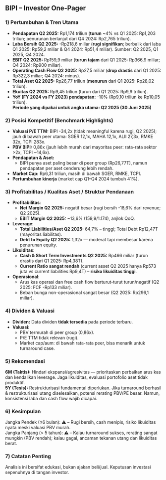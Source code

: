 ## BIPI – Investor One-Pager

### 1) Pertumbuhan & Tren Utama
- **Pendapatan Q2 2025:** Rp1,174 triliun (**turun** ~4% vs Q1 2025: Rp1,203 triliun; penurunan berlanjut dari Q4 2024: Rp2,765 triliun).
- **Laba Bersih Q2 2025:** -Rp218,6 miliar (**rugi signifikan**; berbalik dari laba Q1 2025: Rp59,2 miliar & Q4 2024: Rp51,4 miliar). Sumber: Q2 2025, Q1 2025, Q4 2024.
- **EBIT Q2 2025:** Rp159,9 miliar (**turun tajam** dari Q1 2025: Rp366,9 miliar; Q4 2024: Rp900 miliar).
- **Operating Cash Flow Q2 2025:** Rp27,5 miliar (**drop drastis** dari Q1 2025: Rp322,3 miliar; Q4 2024: minus).
- **Total Aset Q2 2025:** Rp26,77 triliun (**menurun** dari Q1 2025: Rp28,02 triliun).
- **Ekuitas Q2 2025:** Rp9,45 triliun (turun dari Q1 2025: Rp9,9 triliun).
- **YoY (FY 2024 vs FY 2023) pendapatan:** -10% (Rp9,10 triliun ke Rp10,05 triliun).  
**Periode yang dipakai untuk angka utama: Q2 2025 (30 Juni 2025)**

### 2) Posisi Kompetitif (Benchmark Highlights)
- **Valuasi P/E TTM:** BIPI -34,2x (tidak meaningful karena rugi, Q2 2025); jauh di bawah peer utama: SGER 12,1x, MAHA 12,1x, ALII 27,3x, RMKE 32x, TCPI 283x.
- **PBV BIPI:** 0,86x (jauh lebih murah dari mayoritas peer: rata-rata sektor >2x, TCPI ~14,6x).
- **Pendapatan & Aset:** 
  - BIPI punya aset paling besar di peer group (Rp26,77T), namun pendapatan per aset cenderung lebih rendah.
- **Market Cap:** Rp6,31 triliun, masih di bawah SGER, RMKE, TCPI.
- **Pertumbuhan kinerja** (market cap Q1–Q4 2024 tumbuh 41%).

### 3) Profitabilitas / Kualitas Aset / Struktur Pendanaan
- **Profitabilitas**:
    - **Net Margin Q2 2025:** negatif besar (rugi bersih -18,6% dari revenue; Q2 2025).
    - **EBIT Margin Q2 2025:** ~13,6% (159,9/1.174), anjlok QoQ.
- **Leverage**:
    - **Total Liabilities/Aset Q2 2025:** 64,7% – tinggi; Total Debt Rp12,47T (mayoritas liabilitas).
    - **Debt to Equity Q2 2025:** 1,32x — moderat tapi membesar karena penurunan equity.
- **Likuiditas**:
    - **Cash & Short Term Investments Q2 2025:** Rp466 miliar (turun drastis dari Q1 2025: Rp4,38T).
    - **Current Ratio sangat rendah** (current asset Q2 2025 hanya Rp573 juta vs current liabilities Rp9,4T) – **risiko likuiditas tinggi**.
- **Operasional**:
    - Arus kas operasi dan free cash flow berturut-turut turun/negatif (Q2 2025: FCF -Rp133 miliar).
    - Beban bunga non-operasional sangat besar (Q2 2025: Rp296,1 miliar).

### 4) Dividen & Valuasi
- **Dividen:** Data dividen **tidak tersedia** pada periode terbaru.
- **Valuasi:** 
    - PBV termurah di peer group (0,86x).
    - P/E TTM tidak relevan (rugi).
    - Market cap/aum: di bawah rata-rata peer, bisa menarik untuk turnaround case.

### 5) Rekomendasi
**6M (Taktis):** Hindari ekspansi/agresivitas — prioritaskan perbaikan arus kas dan kendalikan leverage. Jaga likuiditas, evaluasi portofolio aset tidak produktif.  
**5Y (Tesis):** Restrukturisasi fundamental diperlukan. Jika turnaround berhasil & restrukturisasi utang diselesaikan, potensi rerating PBV/PE besar. Namun, konsistensi laba dan cash flow wajib dicapai.

### 6) Kesimpulan
Jangka Pendek (≤6 bulan): ⚠️ – Rugi bersih, cash menipis, risiko likuiditas nyata meski valuasi PBV murah.  
Jangka Panjang (> 5 tahun): ⚠️ – Kalau turnaround sukses, rerating sangat mungkin (PBV rendah); kalau gagal, ancaman tekanan utang dan likuiditas berat.

### 7) Catatan Penting
Analisis ini bersifat edukasi, bukan ajakan beli/jual. Keputusan investasi sepenuhnya di tangan investor.